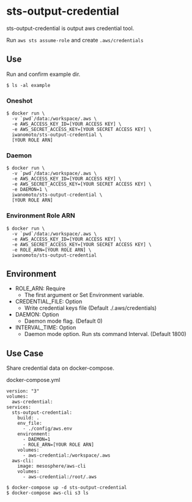 # sts-output-credential

sts-output-credential is output aws credential tool.

Run `aws sts assume-role` and create `.aws/credentials`

## Use

Run and confirm example dir.

`$ ls -al example`

### Oneshot
```
$ docker run \
  -v `pwd`/data:/workspace/.aws \
  -e AWS_ACCESS_KEY_ID=[YOUR ACCESS KEY] \
  -e AWS_SECRET_ACCESS_KEY=[YOUR SECRET ACCESS KEY] \
  iwanomoto/sts-output-credential \
  [YOUR ROLE ARN]
```

### Daemon

```
$ docker run \
  -v `pwd`/data:/workspace/.aws \
  -e AWS_ACCESS_KEY_ID=[YOUR ACCESS KEY] \
  -e AWS_SECRET_ACCESS_KEY=[YOUR SECRET ACCESS KEY] \
  -e DAEMON=1 \
  iwanomoto/sts-output-credential \
  [YOUR ROLE ARN]
```

### Environment Role ARN

```
$ docker run \
  -v `pwd`/data:/workspace/.aws \
  -e AWS_ACCESS_KEY_ID=[YOUR ACCESS KEY] \
  -e AWS_SECRET_ACCESS_KEY=[YOUR SECRET ACCESS KEY] \
  -e ROLE_ARN=[YOUR ROLE ARN] \
  iwanomoto/sts-output-credential
```

## Environment

- ROLE_ARN: Require
  - The first argument or Set Environment variable.
- CREDENTIAL_FILE: Option
  - Write credential keys file (Default ./.aws/credentials)
- DAEMON: Option
  - Daemon mode flag. (Default 0)
- INTERVAL_TIME: Option
  - Daemon mode option. Run sts command Interval. (Default 1800)

## Use Case

Share credential data on docker-compose.

docker-compose.yml
```
version: "3"
volumes:
  aws-credential:
services:
  sts-output-credential:
    build: .
    env_file:
      - ./config/aws.env
    environment:
      - DAEMON=1
      - ROLE_ARN=[YOUR ROLE ARN]
    volumes:
      - aws-credential:/workspace/.aws
  aws-cli:
    image: mesosphere/aws-cli
    volumes:
      - aws-credential:/root/.aws
```

```
$ docker-compose up -d sts-output-credential
$ docker-compose aws-cli s3 ls
```
